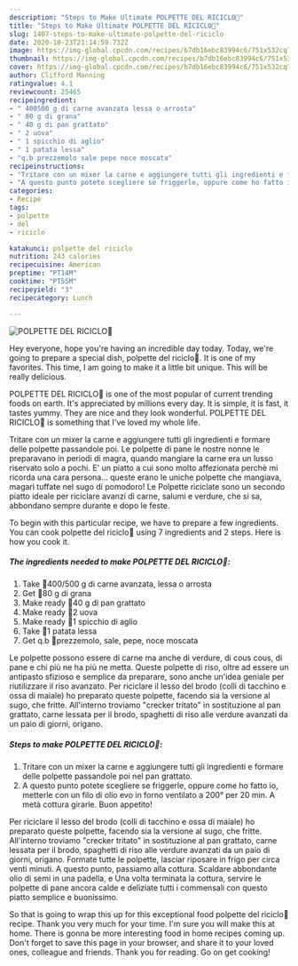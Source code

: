 ```yaml
---
description: "Steps to Make Ultimate POLPETTE DEL RICICLO🍘"
title: "Steps to Make Ultimate POLPETTE DEL RICICLO🍘"
slug: 1407-steps-to-make-ultimate-polpette-del-riciclo
date: 2020-10-23T21:14:59.732Z
image: https://img-global.cpcdn.com/recipes/b7db16ebc83994c6/751x532cq70/polpette-del-riciclo🍘-recipe-main-photo.jpg
thumbnail: https://img-global.cpcdn.com/recipes/b7db16ebc83994c6/751x532cq70/polpette-del-riciclo🍘-recipe-main-photo.jpg
cover: https://img-global.cpcdn.com/recipes/b7db16ebc83994c6/751x532cq70/polpette-del-riciclo🍘-recipe-main-photo.jpg
author: Clifford Manning
ratingvalue: 4.1
reviewcount: 25465
recipeingredient:
- " 400500 g di carne avanzata lessa o arrosta"
- " 80 g di grana"
- " 40 g di pan grattato"
- " 2 uova"
- " 1 spicchio di aglio"
- " 1 patata lessa"
- "q.b prezzemolo sale pepe noce moscata"
recipeinstructions:
- "Tritare con un mixer la carne e aggiungere tutti gli ingredienti e formare delle polpette passandole poi nel pan grattato."
- "A questo punto potete scegliere se friggerle, oppure come ho fatto io, metterle con un filo di olio evo in forno ventilato a 200° per 20 min. A metà cottura girarle. Buon appetito!"
categories:
- Recipe
tags:
- polpette
- del
- riciclo

katakunci: polpette del riciclo 
nutrition: 243 calories
recipecuisine: American
preptime: "PT14M"
cooktime: "PT55M"
recipeyield: "3"
recipecategory: Lunch

---
```



![POLPETTE DEL RICICLO🍘](https://img-global.cpcdn.com/recipes/b7db16ebc83994c6/751x532cq70/polpette-del-riciclo🍘-recipe-main-photo.jpg)

Hey everyone, hope you're having an incredible day today. Today, we're going to prepare a special dish, polpette del riciclo🍘. It is one of my favorites. This time, I am going to make it a little bit unique. This will be really delicious.

POLPETTE DEL RICICLO🍘 is one of the most popular of current trending foods on earth. It's appreciated by millions every day. It is simple, it is fast, it tastes yummy. They are nice and they look wonderful. POLPETTE DEL RICICLO🍘 is something that I've loved my whole life.

Tritare con un mixer la carne e aggiungere tutti gli ingredienti e formare delle polpette passandole poi. Le polpette di pane le nostre nonne le preparavano in periodi di magra, quando mangiare la carne era un lusso riservato solo a pochi. E&#39; un piatto a cui sono molto affezionata perchè mi ricorda una cara persona… queste erano le uniche polpette che mangiava, magari tuffate nel sugo di pomodoro! Le Polpette riciclate sono un secondo piatto ideale per riciclare avanzi di carne, salumi e verdure, che si sa, abbondano sempre durante e dopo le feste.


To begin with this particular recipe, we have to prepare a few ingredients. You can cook polpette del riciclo🍘 using 7 ingredients and 2 steps. Here is how you cook it.

<!--inarticleads1-->

##### The ingredients needed to make POLPETTE DEL RICICLO🍘:

1. Take  🍘400/500 g di carne avanzata, lessa o arrosta
1. Get  🍘80 g di grana
1. Make ready  🍘40 g di pan grattato
1. Make ready  🍘2 uova
1. Make ready  🍘1 spicchio di aglio
1. Take  🍘1 patata lessa
1. Get q.b 🍘prezzemolo, sale, pepe, noce moscata


Le polpette possono essere di carne ma anche di verdure, di cous cous, di pane e chi più ne ha più ne metta. Queste polpette di riso, oltre ad essere un antipasto sfizioso e semplice da preparare, sono anche un&#39;idea geniale per riutilizzare il riso avanzato. Per riciclare il lesso del brodo (colli di tacchino e ossa di maiale) ho preparato queste polpette, facendo sia la versione al sugo, che fritte. All&#39;interno troviamo &#34;crecker tritato&#34; in sostituzione al pan grattato, carne lessata per il brodo, spaghetti di riso alle verdure avanzati da un paio di giorni, origano. 

<!--inarticleads2-->

##### Steps to make POLPETTE DEL RICICLO🍘:

1. Tritare con un mixer la carne e aggiungere tutti gli ingredienti e formare delle polpette passandole poi nel pan grattato.
1. A questo punto potete scegliere se friggerle, oppure come ho fatto io, metterle con un filo di olio evo in forno ventilato a 200° per 20 min. A metà cottura girarle. Buon appetito!


Per riciclare il lesso del brodo (colli di tacchino e ossa di maiale) ho preparato queste polpette, facendo sia la versione al sugo, che fritte. All&#39;interno troviamo &#34;crecker tritato&#34; in sostituzione al pan grattato, carne lessata per il brodo, spaghetti di riso alle verdure avanzati da un paio di giorni, origano. Formate tutte le polpette, lasciar riposare in frigo per circa venti minuti. A questo punto, passiamo alla cottura. Scaldare abbondante olio di semi in una padella, e Una volta terminata la cottura, servire le polpette di pane ancora calde e deliziate tutti i commensali con questo piatto semplice e buonissimo. 

So that is going to wrap this up for this exceptional food polpette del riciclo🍘 recipe. Thank you very much for your time. I'm sure you will make this at home. There is gonna be more interesting food in home recipes coming up. Don't forget to save this page in your browser, and share it to your loved ones, colleague and friends. Thank you for reading. Go on get cooking!
